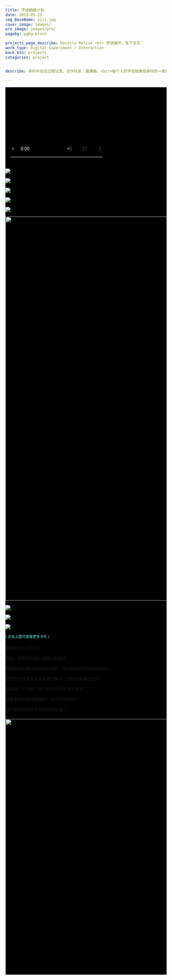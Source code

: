 ```yaml
---
title: 字迹勘察计划
date: 2019-05-21
img_BaseName: ziji.jpg
cover_image: images/
pro_image: images/pro/
pagebg: pgbg-black

projects_page_describe: Recycle Relive <br> 字迹循环，笔下生花
work_type: Digital Experiment / Interaction
back_btn: projects
categories: project


describe: 本科毕设全过程记录，合作队友：漏漏吸。<br/>每个人的字迹就像他身份的一面代表，虽无固定的形态、但又奇妙地统一。面容体态都是身体构成的直接结果，是存在于那儿就能被看到的东西。而同样各具特质的字迹，却唯有被写出来，才能被感知。若有似无，千姿百态，并能循环再生。<br>中国有个成语叫“笔下生花”，虽有些望文生义，但这又何尝不是我们每个人笔下生出的“花”呢？我们每个人的身体里，都潜藏着可以编译出这朵花的密码——生于自然的法则，又像魔法的图腾，捉不住形态，却又实实存在。我们是否能够看到它？<br><br>于是，我们进行了一系列的字迹采集分析、参数化转译，用以探寻字迹的特征的“可复用”描述方式。并最终以现场交互装置的方式呈现，实时跟踪“写字”行为映射到“笔下生花”的过程。生成的花朵可以被打印成卡片，并附有相关数据。现场获取了6000份以上的结果。<br/><a href="./#gallery-outputs-1" class="info-a"> >>直接查看最终输出卡片</a> <br><br>获2019年广州美术学院优秀毕业设计奖。<br>受邀参加2019年"广州美术学院毕业作品精品展"。<br>登载《装饰》杂志2019年06期。 

---
```




<div style=" background-color:black; ">
<video width="320" height="240" controls poster="https://waterpatch.oss-cn-guangzhou.aliyuncs.com/2019ziji/ziji_fm.png" >
  <source src="https://waterpatch.oss-cn-guangzhou.aliyuncs.com/2019ziji/2020%E6%AF%95%E8%AE%BE%E5%85%A8%E7%A8%8B%E8%AE%B0%E5%BD%95%E9%87%8D%E7%BD%AE%E7%89%88.mp4"  type="video/mp4">
  您的浏览器不支持 HTML5 video 标签。
</video>


<a  href="https://waterpatch.oss-cn-guangzhou.aliyuncs.com/2019ziji/1.png" class="fancybox" data-fancybox="gallery1"><img class="content-a-img" src="https://waterpatch.oss-cn-guangzhou.aliyuncs.com/2019ziji/1.png" ></a>

<a  href="https://waterpatch.oss-cn-guangzhou.aliyuncs.com/2019ziji/2.png" class="fancybox" data-fancybox="gallery1"><img class="content-a-img" src="https://waterpatch.oss-cn-guangzhou.aliyuncs.com/2019ziji/2.png" ></a>

<a  href="https://waterpatch.oss-cn-guangzhou.aliyuncs.com/2019ziji/3.png" class="fancybox" data-fancybox="gallery1"><img class="content-a-img" src="https://waterpatch.oss-cn-guangzhou.aliyuncs.com/2019ziji/3.png" ></a>

<a  href="https://waterpatch.oss-cn-guangzhou.aliyuncs.com/2019ziji/4.png" class="fancybox" data-fancybox="gallery1"><img class="content-a-img" src="https://waterpatch.oss-cn-guangzhou.aliyuncs.com/2019ziji/4.png" ></a>

<a  href="https://waterpatch.oss-cn-guangzhou.aliyuncs.com/2019ziji/5.png" class="fancybox" data-fancybox="gallery1"><img class="content-a-img" src="https://waterpatch.oss-cn-guangzhou.aliyuncs.com/2019ziji/5.png" ></a>

<a  href="https://waterpatch.oss-cn-guangzhou.aliyuncs.com/2019ziji/motion.gif" class="fancybox" data-fancybox="gallery1"><img class="content-a-img" src="https://waterpatch.oss-cn-guangzhou.aliyuncs.com/2019ziji/motion.gif"  width="1200px"> </a>

<a  href="https://waterpatch.oss-cn-guangzhou.aliyuncs.com/2019ziji/6.png" class="fancybox" data-fancybox="gallery1"><img class="content-a-img" src="https://waterpatch.oss-cn-guangzhou.aliyuncs.com/2019ziji/6.png" ></a>

<a  href="https://waterpatch.oss-cn-guangzhou.aliyuncs.com/2019ziji/7.png" class="fancybox" data-fancybox="gallery1"><img class="content-a-img" src="https://waterpatch.oss-cn-guangzhou.aliyuncs.com/2019ziji/7.png" ></a>


<a  href="./#gallery-outputs-1" class="fancybox"  ><img class="content-a-img" src="https://waterpatch.oss-cn-guangzhou.aliyuncs.com/2019ziji/8-1.png" ></a>

<p class="text-center" style="color:#77F2E6; font-size:0.7rem;">( 点击上图可查看更多卡片 )</p>


  <p class="text-center pb-3 text-white" style="line-height: 2rem; font-size:0.8rem;">要感谢的人太多了。<br/>感谢小明老师对我们思路上的启发；<br/>感谢越升大魔法师帮我们搭好了最终版的生成程序的框架；<br/>感谢李总在紧急关头帮我们解决了那块大屏幕的定制；<br/>感谢每一个帮助了我们的老师同学亲人朋友；<br/>也感谢我的搭档漏漏吸，非常的靠谱给力，<br/>我们波折坎坷但还是好好地结束了！<br>    
</p>

<img class="content-a-img" src="https://waterpatch.oss-cn-guangzhou.aliyuncs.com/2019ziji/end.png" width="800px">

<section class="output-cards" style="display:none;">
<a  href="https://waterpatch.oss-cn-guangzhou.aliyuncs.com/2019ziji/8-1.png" class="fancybox" data-fancybox="gallery1" style="display:none;"></a>



<a  href="https://waterpatch.oss-cn-guangzhou.aliyuncs.com/2019ziji/output/ziji_output-7.png" class="fancybox" data-fancybox="gallery-outputs" style="display:none;"> <img src="https://waterpatch.oss-cn-guangzhou.aliyuncs.com/2019ziji/output/ziji_output-7.png" ></a>
<a  href="https://waterpatch.oss-cn-guangzhou.aliyuncs.com/2019ziji/output/ziji_output-4.png" class="fancybox" data-fancybox="gallery-outputs" style="display:none;"> <img src="https://waterpatch.oss-cn-guangzhou.aliyuncs.com/2019ziji/output/ziji_output-4.png" ></a>
<a  href="https://waterpatch.oss-cn-guangzhou.aliyuncs.com/2019ziji/output/ziji_output-6.png" class="fancybox" data-fancybox="gallery-outputs" style="display:none;"></a>
<a href="https://waterpatch.oss-cn-guangzhou.aliyuncs.com/2019ziji/output/ziji_output-2.png" class="fancybox" data-fancybox="gallery-outputs" style="display:none;"></a>
<a href="https://waterpatch.oss-cn-guangzhou.aliyuncs.com/2019ziji/output/ziji_output-8.png" class="fancybox" data-fancybox="gallery-outputs" style="display:none;"></a>
<a href="https://waterpatch.oss-cn-guangzhou.aliyuncs.com/2019ziji/output/ziji_output-10.png" class="fancybox" data-fancybox="gallery-outputs" style="display:none;"></a>
<a href="https://waterpatch.oss-cn-guangzhou.aliyuncs.com/2019ziji/output/ziji_output-11.png" class="fancybox" data-fancybox="gallery-outputs" style="display:none;"></a>
<a href="https://waterpatch.oss-cn-guangzhou.aliyuncs.com/2019ziji/output/ziji_output-13.png" class="fancybox" data-fancybox="gallery-outputs" style="display:none;"></a>
<a href="https://waterpatch.oss-cn-guangzhou.aliyuncs.com/2019ziji/output/ziji_output-14.png" class="fancybox" data-fancybox="gallery-outputs" style="display:none;"></a>
<a href="https://waterpatch.oss-cn-guangzhou.aliyuncs.com/2019ziji/output/ziji_output-15.png" class="fancybox" data-fancybox="gallery-outputs" style="display:none;"></a>
<a href="https://waterpatch.oss-cn-guangzhou.aliyuncs.com/2019ziji/output/ziji_output-16.png" class="fancybox" data-fancybox="gallery-outputs" style="display:none;"></a>
<a href="https://waterpatch.oss-cn-guangzhou.aliyuncs.com/2019ziji/output/ziji_output-17.png" class="fancybox" data-fancybox="gallery-outputs" style="display:none;"></a>
<a href="https://waterpatch.oss-cn-guangzhou.aliyuncs.com/2019ziji/output/ziji_output-18.png" class="fancybox" data-fancybox="gallery-outputs" style="display:none;"></a>
<a href="https://waterpatch.oss-cn-guangzhou.aliyuncs.com/2019ziji/output/ziji_output-19.png" class="fancybox" data-fancybox="gallery-outputs" style="display:none;"></a>
<a href="https://waterpatch.oss-cn-guangzhou.aliyuncs.com/2019ziji/output/ziji_output-20.png" class="fancybox" data-fancybox="gallery-outputs" style="display:none;"></a>
<a href="https://waterpatch.oss-cn-guangzhou.aliyuncs.com/2019ziji/output/ziji_output-21.png" class="fancybox" data-fancybox="gallery-outputs" style="display:none;"></a>
<a href="https://waterpatch.oss-cn-guangzhou.aliyuncs.com/2019ziji/output/ziji_output-22.png" class="fancybox" data-fancybox="gallery-outputs" style="display:none;"></a>
<a href="https://waterpatch.oss-cn-guangzhou.aliyuncs.com/2019ziji/output/ziji_output-23.png" class="fancybox" data-fancybox="gallery-outputs" style="display:none;"></a>
<a href="https://waterpatch.oss-cn-guangzhou.aliyuncs.com/2019ziji/output/ziji_output-24.png" class="fancybox" data-fancybox="gallery-outputs" style="display:none;"></a>
<a href="https://waterpatch.oss-cn-guangzhou.aliyuncs.com/2019ziji/output/ziji_output-25.png" class="fancybox" data-fancybox="gallery-outputs" style="display:none;"></a>
<a href="https://waterpatch.oss-cn-guangzhou.aliyuncs.com/2019ziji/output/ziji_output-26.png" class="fancybox" data-fancybox="gallery-outputs" style="display:none;"></a>
<a href="https://waterpatch.oss-cn-guangzhou.aliyuncs.com/2019ziji/output/ziji_output-27.png" class="fancybox" data-fancybox="gallery-outputs" style="display:none;"></a>
<a href="https://waterpatch.oss-cn-guangzhou.aliyuncs.com/2019ziji/output/ziji_output-28.png" class="fancybox" data-fancybox="gallery-outputs" style="display:none;"></a>
<a href="https://waterpatch.oss-cn-guangzhou.aliyuncs.com/2019ziji/output/ziji_output-29.png" class="fancybox" data-fancybox="gallery-outputs" style="display:none;"></a>
<a href="https://waterpatch.oss-cn-guangzhou.aliyuncs.com/2019ziji/output/ziji_output-30.png" class="fancybox" data-fancybox="gallery-outputs" style="display:none;"></a>
<a href="https://waterpatch.oss-cn-guangzhou.aliyuncs.com/2019ziji/output/ziji_output-31.png" class="fancybox" data-fancybox="gallery-outputs" style="display:none;"></a>
<a href="https://waterpatch.oss-cn-guangzhou.aliyuncs.com/2019ziji/output/ziji_output-32.png" class="fancybox" data-fancybox="gallery-outputs" style="display:none;"></a>
<a href="https://waterpatch.oss-cn-guangzhou.aliyuncs.com/2019ziji/output/ziji_output-33.png" class="fancybox" data-fancybox="gallery-outputs" style="display:none;"></a>
<a href="https://waterpatch.oss-cn-guangzhou.aliyuncs.com/2019ziji/output/ziji_output-34.png" class="fancybox" data-fancybox="gallery-outputs" style="display:none;"></a>
<a href="https://waterpatch.oss-cn-guangzhou.aliyuncs.com/2019ziji/output/ziji_output-35.png" class="fancybox" data-fancybox="gallery-outputs" style="display:none;"></a>
<a href="https://waterpatch.oss-cn-guangzhou.aliyuncs.com/2019ziji/output/ziji_output-36.png" class="fancybox" data-fancybox="gallery-outputs" style="display:none;"></a>

</section>

</div>

